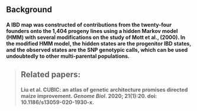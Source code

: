 ## Background
#### A IBD map was constructed of contributions from the twenty-four founders onto the 1,404 progeny lines using a hidden Markov model (HMM) with several modifications on the study of Mott et al., (2000). In the modified HMM model, the hidden states are the progenitor IBD states, and the observed states are the SNP genotypic calls, which can be used undoubtedly to other multi-parental populations.

>## Related papers:
> #### Liu et al. CUBIC: an atlas of genetic architecture promises directed maize improvement. *Genome Biol*. 2020; 21(1):20. doi: 10.1186/s13059-020-1930-x.